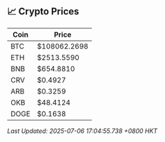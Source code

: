 ## 📈 Crypto Prices

| Coin | Price |
| ---- | ----- |
| BTC | $108062.2698 |
| ETH | $2513.5590 |
| BNB | $654.8810 |
| CRV | $0.4927 |
| ARB | $0.3259 |
| OKB | $48.4124 |
| DOGE | $0.1638 |

_Last Updated: 2025-07-06 17:04:55.738 +0800 HKT_